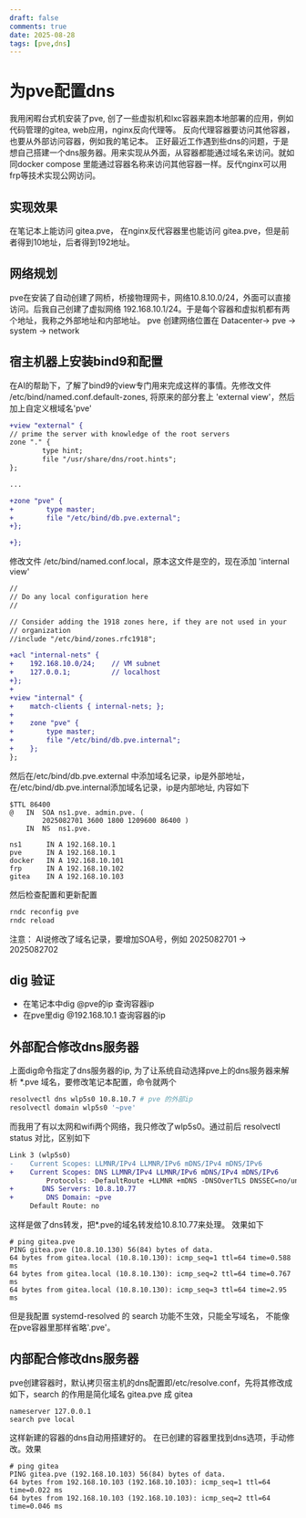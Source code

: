 ```yaml
---
draft: false
comments: true
date: 2025-08-28
tags: [pve,dns]
---
```


# 为pve配置dns

我用闲暇台式机安装了pve, 创了一些虚拟机和lxc容器来跑本地部署的应用，例如代码管理的gitea, web应用，nginx反向代理等。 反向代理容器要访问其他容器，也要从外部访问容器，例如我的笔记本。 正好最近工作遇到些dns的问题，于是想自己搭建一个dns服务器。用来实现从外面，从容器都能通过域名来访问。就如同docker compose 里能通过容器名称来访问其他容器一样。反代nginx可以用frp等技术实现公网访问。

## 实现效果
在笔记本上能访问 gitea.pve， 在nginx反代容器里也能访问 gitea.pve，但是前者得到10地址，后者得到192地址。

## 网络规划
pve在安装了自动创建了网桥，桥接物理网卡，网络10.8.10.0/24，外面可以直接访问。后我自己创建了虚拟网络 192.168.10.1/24。于是每个容器和虚拟机都有两个地址，我称之外部地址和内部地址。 pve 创建网络位置在 Datacenter-> pve -> system -> network

## 宿主机器上安装bind9和配置
在AI的帮助下，了解了bind9的view专门用来完成这样的事情。先修改文件 /etc/bind/named.conf.default-zones, 将原来的部分套上 'external view'，然后加上自定义根域名'pve'

```diff                                                     
+view "external" {   
// prime the server with knowledge of the root servers
zone "." {
        type hint;
        file "/usr/share/dns/root.hints";
};

...

+zone "pve" {
+        type master;
+        file "/etc/bind/db.pve.external";
+};

+};
```

修改文件 /etc/bind/named.conf.local，原本这文件是空的，现在添加 'internal view'

```diff
//
// Do any local configuration here
//

// Consider adding the 1918 zones here, if they are not used in your
// organization
//include "/etc/bind/zones.rfc1918";

+acl "internal-nets" {
+    192.168.10.0/24;    // VM subnet
+    127.0.0.1;          // localhost
+};
+
+view "internal" {
+    match-clients { internal-nets; };
+
+    zone "pve" {
+        type master;
+        file "/etc/bind/db.pve.internal";
+    };
};

```

然后在/etc/bind/db.pve.external 中添加域名记录，ip是外部地址， 在/etc/bind/db.pve.internal添加域名记录，ip是内部地址, 内容如下
```
$TTL 86400
@   IN  SOA ns1.pve. admin.pve. (
        2025082701 3600 1800 1209600 86400 )
    IN  NS  ns1.pve.

ns1      IN A 192.168.10.1
pve      IN A 192.168.10.1
docker   IN A 192.168.10.101
frp      IN A 192.168.10.102
gitea    IN A 192.168.10.103
```

然后检查配置和更新配置
```sh
rndc reconfig pve
rndc reload
```

注意： AI说修改了域名记录，要增加SOA号，例如 2025082701 -> 2025082702

## dig 验证
* 在笔记本中dig @pve的ip 查询容器ip
* 在pve里dig @192.168.10.1 查询容器的ip

## 外部配合修改dns服务器
上面dig命令指定了dns服务器的ip, 为了让系统自动选择pve上的dns服务器来解析 *.pve 域名，要修改笔记本配置，命令就两个

```sh
resolvectl dns wlp5s0 10.8.10.7 # pve 的外部ip
resolvectl domain wlp5s0 '~pve'
```

而我用了有以太网和wifi两个网络，我只修改了wlp5s0。通过前后 resolvectl status 对比，区别如下

```diff
Link 3 (wlp5s0)
-    Current Scopes: LLMNR/IPv4 LLMNR/IPv6 mDNS/IPv4 mDNS/IPv6
+    Current Scopes: DNS LLMNR/IPv4 LLMNR/IPv6 mDNS/IPv4 mDNS/IPv6
         Protocols: -DefaultRoute +LLMNR +mDNS -DNSOverTLS DNSSEC=no/unsupported
+       DNS Servers: 10.8.10.77
+        DNS Domain: ~pve
     Default Route: no
```

这样是做了dns转发，把*.pve的域名转发给10.8.10.77来处理。 效果如下
```
# ping gitea.pve                  
PING gitea.pve (10.8.10.130) 56(84) bytes of data.
64 bytes from gitea.local (10.8.10.130): icmp_seq=1 ttl=64 time=0.588 ms
64 bytes from gitea.local (10.8.10.130): icmp_seq=2 ttl=64 time=0.767 ms
64 bytes from gitea.local (10.8.10.130): icmp_seq=3 ttl=64 time=2.95 ms
```

但是我配置 systemd-resolved 的 search 功能不生效，只能全写域名， 不能像在pve容器里那样省略'.pve'。

## 内部配合修改dns服务器

pve创建容器时，默认拷贝宿主机的dns配置即/etc/resolve.conf，先将其修改成如下，search 的作用是简化域名 gitea.pve 成 gitea 
```
nameserver 127.0.0.1
search pve local
``` 

这样新建的容器的dns自动用搭建好的。 在已创建的容器里找到dns选项，手动修改。效果
```
# ping gitea
PING gitea.pve (192.168.10.103) 56(84) bytes of data.
64 bytes from 192.168.10.103 (192.168.10.103): icmp_seq=1 ttl=64 time=0.022 ms
64 bytes from 192.168.10.103 (192.168.10.103): icmp_seq=2 ttl=64 time=0.046 ms
```